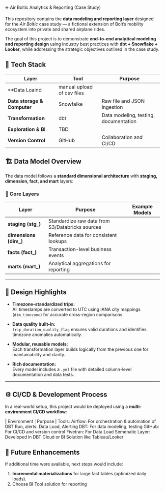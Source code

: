  ✈️ Air Boltic Analytics & Reporting (Case Study)

This repository contains the **data modeling and reporting layer** designed for the *Air Boltic* case study — a fictional extension of Bolt’s mobility ecosystem into private and shared airplane rides.  

The goal of this project is to demonstrate **end-to-end analytical modeling and reporting design** using industry best practices with **dbt + Snowflake + Looker**, while addressing the strategic objectives outlined in the case study.

## 🧩 Tech Stack

| Layer | Tool | Purpose |
|-------|------|----------|
| **Data Loaind | manual upload of csv files |
| **Data storage & Computer** | Snowfalke | Raw file and JSON ingestion |
| **Transformation** | dbt | Data modeling, testing, documentation |
| **Exploration & BI** | TBD |  |
| **Version Control** | GitHub | Collaboration and CI/CD |

## 🏗️ Data Model Overview

The data model follows a **standard dimensional architecture** with **staging, dimension, fact, and mart** layers:

### 🧱 Core Layers

| Layer | Purpose | Example Models |
|--------|----------|----------------|
| **staging (stg_)** | Standardize raw data from S3/Databricks sources |
| **dimensions (dim_)** | Reference data for consistent lookups |
| **facts (fact_)** | Transaction-level business events  |
| **marts (mart_)** | Analytical aggregations for reporting  |

---

## 🧠 Design Highlights

- **Timezone-standardized trips:**  
  All timestamps are converted to UTC using IANA city mappings (`dim_timezone`) for accurate cross-region comparisons.  

- **Data quality built-in:**  
  `trip_duration_quality_flag` ensures valid durations and identifies timezone anomalies automatically.  

- **Modular, reusable models:**  
  Each transformation layer builds logically from the previous one for maintainability and clarity.  

- **Rich documentation:**  
  Every model includes a `.yml` file with detailed column-level documentation and data tests.  

---

## ⚙️ CI/CD & Development Process

In a real-world setup, this project would be deployed using a **multi-environment CI/CD workflow**:

| Environment | Purpose |
Tools:
Airflow: For orchestration & automation of  DBT Run, alerts. Data Load, Alerting
DBT: For data modeling, testing
GitHub: For CI/CD and version control
Fivetran: For Data Load
Semenatic Layer: Developed in DBT Cloud or BI Solution  like Tableau/Looker

## 🚀 Future Enhancements

If additional time were available, next steps would include:
1. **Incremental materializations** for large fact tables (optimized daily loads).  
2. Choose BI Tool solution for reporting

